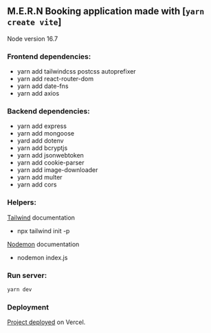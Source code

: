 ## M.E.R.N Booking application made with [`yarn create vite`]
Node version 16.7

### Frontend dependencies:

- yarn add tailwindcss postcss autoprefixer
- yarn add react-router-dom
- yarn add date-fns
- yarn add axios

### Backend dependencies:

- yarn add express
- yarn add mongoose
- yard add dotenv
- yarn add bcryptjs
- yarn add jsonwebtoken
- yarn add cookie-parser
- yarn add image-downloader
- yarn add multer
- yarn add cors

### Helpers:

[Tailwind](https://tailwindcss.com/docs) documentation
- npx tailwind init -p

[Nodemon](https://www.npmjs.com/package/nodemon) documentation
- nodemon index.js

### Run server:

```bash
yarn dev
```

### Deployment
[Project deployed](https://mymernbooking.vercel.app) on Vercel.